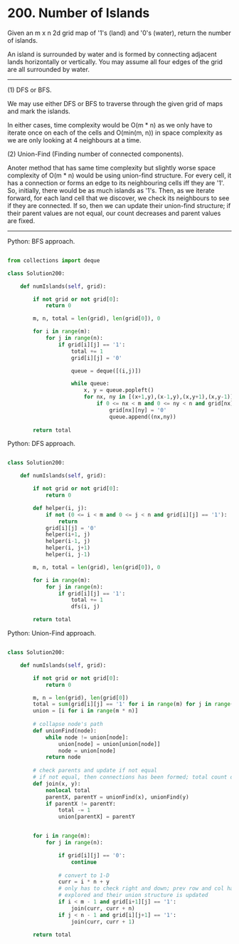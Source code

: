 # 200. Number of Islands

Given an m x n 2d grid map of '1's (land) and '0's (water), return the number
of islands.

An island is surrounded by water and is formed by connecting adjacent lands
horizontally or vertically. You may assume all four edges of the grid are all
surrounded by water.

---

(1) DFS or BFS.

We may use either DFS or BFS to traverse through the given grid of maps and
mark the islands.

In either cases, time complexity would be O(m * n) as we only have to iterate
once on each of the cells and O(min(m, n)) in space complexity as we are only
looking at 4 neighbours at a time.

(2) Union-Find (Finding number of connected components).

Anoter method that has same time complexity but slightly worse space complexity
of O(m * n) would be using union-find structure. For every cell, it has
a connection or forms an edge to its neighbouring cells iff they are '1'. So,
initially, there would be as much islands as '1's. Then, as we iterate forward,
for each land cell that we discover, we check its neighbours to see if they are
connected. If so, then we can update their union-find structure; if their
parent values are not equal, our count decreases and parent values are fixed.

---

Python: BFS approach.

```python

from collections import deque

class Solution200:

    def numIslands(self, grid):

        if not grid or not grid[0]:
            return 0

        m, n, total = len(grid), len(grid[0]), 0

        for i in range(m):
            for j in range(n):
                if grid[i][j] == '1':
                    total += 1
                    grid[i][j] = '0'

                    queue = deque([(i,j)])

                    while queue:
                        x, y = queue.popleft()
                        for nx, ny in [(x+1,y),(x-1,y),(x,y+1),(x,y-1)]:
                            if 0 <= nx < m and 0 <= ny < n and grid[nx][ny] == '1':
                                grid[nx][ny] = '0'
                                queue.append((nx,ny))
        
        return total
```

Python: DFS approach.

```python

class Solution200:

    def numIslands(self, grid):

        if not grid or not grid[0]:
            return 0

        def helper(i, j):
            if not (0 <= i < m and 0 <= j < n and grid[i][j] == '1'):
                return
            grid[i][j] = '0'
            helper(i+1, j)
            helper(i-1, j)
            helper(i, j+1)
            helper(i, j-1)

        m, n, total = len(grid), len(grid[0]), 0

        for i in range(m):
            for j in range(n):
                if grid[i][j] == '1':
                    total += 1
                    dfs(i, j)

        return total
```

Python: Union-Find approach.

```python

class Solution200:

    def numIslands(self, grid):

        if not grid or not grid[0]:
            return 0

        m, n = len(grid), len(grid[0])
        total = sum(grid[i][j] == '1' for i in range(m) for j in range(n))
        union = [i for i in range(m * n)]
        
        # collapse node's path
        def unionFind(node):
            while node != union[node]:
                union[node] = union[union[node]]
                node = union[node]
            return node
        
        # check parents and update if not equal
        # if not equal, then connections has been formed; total count decreases
        def join(x, y):
            nonlocal total
            parentX, parentY = unionFind(x), unionFind(y)
            if parentX != parentY:
                total -= 1
                union[parentX] = parentY


        for i in range(m):
            for j in range(n):

                if grid[i][j] == '0':
                    continue
                
                # convert to 1-D
                curr = i * n + y
                # only has to check right and down; prev row and col has been
                # explored and their union structure is updated
                if i < m - 1 and grid[i+1][j] == '1':
                    join(curr, curr + n)
                if j < n - 1 and grid[i][j+1] == '1':
                    join(curr, curr + 1)

        return total
```

